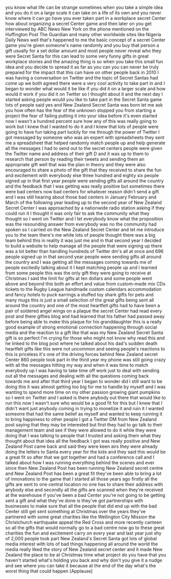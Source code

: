 
you know what life can be strange
sometimes when you take a simple idea
and you do it on a large scale it can
take on a life of its own and you never
know where it can go have you ever taken
part in a workplace secret Center
how about organizing a secret Center
game and then later on you get
interviewed by ABC News New York on the
phone mentioned on the Huffington Post
The Guardian and many other worldwide
sites like Nigeria Daily News
well that&#39;s happened to me the basic
concept of a secret Center game you&#39;re
given someone&#39;s name randomly and you
buy that person a gift usually for a set
dollar amount and most people never
reveal who they were Secret Santa for
this can lead to some very funny gifts
in great workplace stories and the
amazing thing is so when you take this
small fun idea and you decide to spread
it as far as you can you can never be
truly prepared for the impact that this
can have on other people back in 2010 I
was having a conversation on Twitter and
the topic of Secret Santas had come up
we both agreed there were a very cool
activity to take part in and I began to
wonder what would it be like if you did
it on a larger scale and how would it
work
if you did it on Twitter so I thought
about it and the next day I started
asking people would you like to take
part in the Secret Santa game lots of
people said yes and New Zealand Secret
Santa was born let me ask you how often
has the fear of the unknown stopped you
from starting a project the fear of
failing putting it into your idea before
it&#39;s even started
now I wasn&#39;t a hundred percent sure how
any of this was really going to work but
I knew that I wanted to do it and I knew
that lots of people were going to have
fun taking part luckily for me through
the power of Twitter
I got messaged by someone who was an
expert with spreadsheets they sent me a
spreadsheet that helped randomly match
people up and help generate all the
messages I had to send out to the secret
centers people were given the Twitter
name and address of their gift D and it
was up to them to research that person
by reading their tweets and sending them
an appropriate gift well that was the
plan in theory and they were also
encouraged to share a photo of the gift
that they received to share the fun and
excitement with everybody else three
hundred and eighty six people signed up
in that first year people were sending
gifts all around the country and the
feedback that I was getting was really
positive but sometimes there were bad
centers now bad centers for whatever
reason didn&#39;t send a gift and I was
still hearing about those bad centers in
January February and March of the
following year leading up to the second
year of New Zealand Secret Center I was
approached by a nationwide radio station
asking if they could run it I thought it
was only fair to ask the community what
they thought so I went on Twitter and I
let everybody know what the proposition
was the resounding answer from everybody
was no the community had spoken so I
carried on the New Zealand Secret Center
and let me introduce you to the team
there&#39;s me while lots of people thought
there was a big team behind this in
reality it was just me and in that
second year I decided to build a website
to help manage all the people that were
signing up
there was a lot better than handling
hundreds of Twitter dm&#39;s all at once and
696 people signed up in that second year
people were sending gifts all around the
country and I was getting all the
messages coming towards me of people
excitedly talking about it I kept
matching people up and I learned from
some people this was the only gift they
were going to receive at Christmas I
said the limit for gifts at ten dollars
and some people went above and beyond
this both an effort and value from
custom-made mix CDs tickets to the Rugby
League handmade custom calendars
accommodation and fancy hotels to puck
earrings a stuffed toy shark gifts for
pets and many mugs this is just a small
selection of the great gifts being sent
all around the country and one of the
most heartfelt gifts had to have been a
pair of soldered angel wings on a plaque
the secret Center had read every post
and there gifties blog and had learned
that his father had passed away before
being able to make this plaque for his
granddaughter this is a really good
example of strong emotional connection
happening through social media and the
reaction to a gift like that was my New
Zealand Secret Santa gift is so perfect
I&#39;m crying for those who might not know
why read this and he linked to the blog
post where he talked about his dad&#39;s
sudden death heartfelt gifts like this
were not uncommon and seeing people&#39;s
reactions to this is priceless it&#39;s one
of the driving forces behind New Zealand
secret Center 860 people took part in
the third year my phone was still going
crazy with all the messages hitting my
way and when it was time to match
everybody up
I was having to take time
off work just to deal with sending out
all the messages and dealing with all
the questions coming back towards me and
after that third year I began to wonder
did I still want to be doing this
it was almost getting too big for me to
handle by myself and I was wanting to
spend more time on my other passion
growing giant pumpkins so I went on
Twitter and I asked is there anybody out
there that would like to run this now
I wasn&#39;t sure who would be a good fit
for this but I knew that I didn&#39;t want
just anybody coming in trying to
monetize it and ruin it I wanted someone
that had the same belief as myself and
wanted to keep running it to bring
happiness to other people I got a
Twitter DM from New Zealand post saying
that they may be interested but first
they had to go talk to their management
team and see if they were allowed to do
it while they were doing that I was
talking to people that I trusted and
asking them what they thought about that
idea all the feedback I got was really
positive and New Zealand Post came back
and said they were keen airs they were
already doing the letters to Santa every
year for the kids and they said this
would be a great fit so after that we
got together and had a conference call
and I talked about how I was running
everything behind the scenes and ever
since then
New Zealand Post has been running New
Zealand secret centre and New Zealand
Post has been a great fit they&#39;ve been
able to bring a lot of innovations to
the game that I started all those years
ago firstly all the gifts are sent to
one central location no one has to share
their address with anybody else and
secondly all the gifts are scanned when
they&#39;re received at the warehouse
if you&#39;ve been a bad Center you&#39;re not
going to be getting sent a gift and what
they&#39;ve done is they&#39;ve got partnerships
with businesses to make sure that all
the people that did end up with the bad
Center still get sent something at
Christmas over the years they&#39;ve
partnered with some great charities like
the Wellington City Mission the
Christchurch earthquake appeal the Red
Cross and more recently canteen so all
the gifts that would normally go to a
bad centre now go to these great
charities the fun and excitement carry
on every year and last year just shy of
2,000 people took part New Zealand&#39;s
Secret Santa got lots of global media
interest with lots of bad things
happening all around the world the media
really liked the story of New Zealand
secret center and it made New Zealand
the place to be at Christmas time what
project do you have that you haven&#39;t
started what&#39;s holding you back and why
don&#39;t you give it a nudge and see where
you can take it because at the end of
the day what&#39;s the worst thing that
could happen
[Applause]
